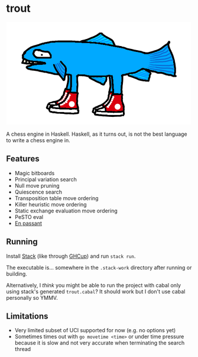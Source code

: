 # trout

![](trout.png)

A chess engine in Haskell. Haskell, as it turns out, is not the best language to write a chess engine in.

## Features

- Magic bitboards
- Principal variation search
- Null move pruning
- Quiescence search
- Transposition table move ordering
- Killer heuristic move ordering
- Static exchange evaluation move ordering
- PeSTO eval
- [En passant](https://en.wikipedia.org/wiki/En_passant)

## Running

Install [Stack](https://docs.haskellstack.org/en/stable/) (like through [GHCup](https://www.haskell.org/ghcup/)) and run `stack run`.

The executable is... somewhere in the `.stack-work` directory after running or building.

Alternatively, I *think* you might be able to run the project with cabal only using stack's generated `trout.cabal`?
It should work but I don't use cabal personally so YMMV.

## Limitations

- Very limited subset of UCI supported for now (e.g. no options yet)
- Sometimes times out with `go movetime <time>` or under time pressure because it is slow and not very accurate when terminating the search thread
